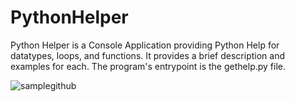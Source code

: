 # PythonHelper
Python Helper is a Console Application providing Python Help for datatypes, loops, and functions.  It provides a brief description and examples for each.  The program's entrypoint is the gethelp.py file.




![samplegithub](https://user-images.githubusercontent.com/52090077/181597677-d89374c6-dca5-46c8-8c30-e5f78bef5952.gif)
